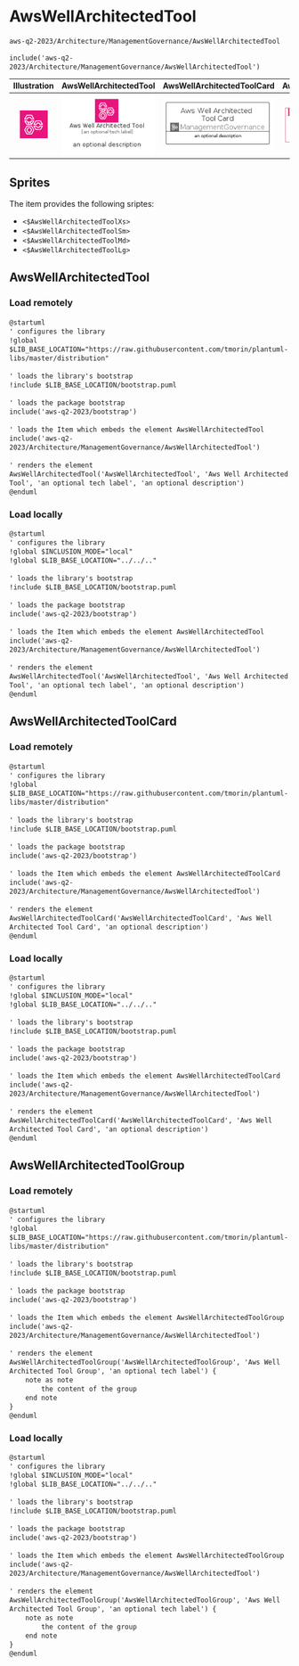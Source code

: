 # AwsWellArchitectedTool


```text
aws-q2-2023/Architecture/ManagementGovernance/AwsWellArchitectedTool
```

```text
include('aws-q2-2023/Architecture/ManagementGovernance/AwsWellArchitectedTool')
```



| Illustration | AwsWellArchitectedTool | AwsWellArchitectedToolCard | AwsWellArchitectedToolGroup |
| :---: | :---: | :---: | :---: |
| ![illustration for Illustration](../../../aws-q2-2023/Architecture/ManagementGovernance/AwsWellArchitectedTool.png) | ![illustration for AwsWellArchitectedTool](../../../aws-q2-2023/Architecture/ManagementGovernance/AwsWellArchitectedTool.Local.png) | ![illustration for AwsWellArchitectedToolCard](../../../aws-q2-2023/Architecture/ManagementGovernance/AwsWellArchitectedToolCard.Local.png) | ![illustration for AwsWellArchitectedToolGroup](../../../aws-q2-2023/Architecture/ManagementGovernance/AwsWellArchitectedToolGroup.Local.png) |



## Sprites
The item provides the following sriptes:

- `<$AwsWellArchitectedToolXs>`
- `<$AwsWellArchitectedToolSm>`
- `<$AwsWellArchitectedToolMd>`
- `<$AwsWellArchitectedToolLg>`





## AwsWellArchitectedTool

### Load remotely
```plantuml
@startuml
' configures the library
!global $LIB_BASE_LOCATION="https://raw.githubusercontent.com/tmorin/plantuml-libs/master/distribution"

' loads the library's bootstrap
!include $LIB_BASE_LOCATION/bootstrap.puml

' loads the package bootstrap
include('aws-q2-2023/bootstrap')

' loads the Item which embeds the element AwsWellArchitectedTool
include('aws-q2-2023/Architecture/ManagementGovernance/AwsWellArchitectedTool')

' renders the element
AwsWellArchitectedTool('AwsWellArchitectedTool', 'Aws Well Architected Tool', 'an optional tech label', 'an optional description')
@enduml
```

### Load locally
```plantuml
@startuml
' configures the library
!global $INCLUSION_MODE="local"
!global $LIB_BASE_LOCATION="../../.."

' loads the library's bootstrap
!include $LIB_BASE_LOCATION/bootstrap.puml

' loads the package bootstrap
include('aws-q2-2023/bootstrap')

' loads the Item which embeds the element AwsWellArchitectedTool
include('aws-q2-2023/Architecture/ManagementGovernance/AwsWellArchitectedTool')

' renders the element
AwsWellArchitectedTool('AwsWellArchitectedTool', 'Aws Well Architected Tool', 'an optional tech label', 'an optional description')
@enduml
```

## AwsWellArchitectedToolCard

### Load remotely
```plantuml
@startuml
' configures the library
!global $LIB_BASE_LOCATION="https://raw.githubusercontent.com/tmorin/plantuml-libs/master/distribution"

' loads the library's bootstrap
!include $LIB_BASE_LOCATION/bootstrap.puml

' loads the package bootstrap
include('aws-q2-2023/bootstrap')

' loads the Item which embeds the element AwsWellArchitectedToolCard
include('aws-q2-2023/Architecture/ManagementGovernance/AwsWellArchitectedTool')

' renders the element
AwsWellArchitectedToolCard('AwsWellArchitectedToolCard', 'Aws Well Architected Tool Card', 'an optional description')
@enduml
```

### Load locally
```plantuml
@startuml
' configures the library
!global $INCLUSION_MODE="local"
!global $LIB_BASE_LOCATION="../../.."

' loads the library's bootstrap
!include $LIB_BASE_LOCATION/bootstrap.puml

' loads the package bootstrap
include('aws-q2-2023/bootstrap')

' loads the Item which embeds the element AwsWellArchitectedToolCard
include('aws-q2-2023/Architecture/ManagementGovernance/AwsWellArchitectedTool')

' renders the element
AwsWellArchitectedToolCard('AwsWellArchitectedToolCard', 'Aws Well Architected Tool Card', 'an optional description')
@enduml
```

## AwsWellArchitectedToolGroup

### Load remotely
```plantuml
@startuml
' configures the library
!global $LIB_BASE_LOCATION="https://raw.githubusercontent.com/tmorin/plantuml-libs/master/distribution"

' loads the library's bootstrap
!include $LIB_BASE_LOCATION/bootstrap.puml

' loads the package bootstrap
include('aws-q2-2023/bootstrap')

' loads the Item which embeds the element AwsWellArchitectedToolGroup
include('aws-q2-2023/Architecture/ManagementGovernance/AwsWellArchitectedTool')

' renders the element
AwsWellArchitectedToolGroup('AwsWellArchitectedToolGroup', 'Aws Well Architected Tool Group', 'an optional tech label') {
    note as note
        the content of the group
    end note
}
@enduml
```

### Load locally
```plantuml
@startuml
' configures the library
!global $INCLUSION_MODE="local"
!global $LIB_BASE_LOCATION="../../.."

' loads the library's bootstrap
!include $LIB_BASE_LOCATION/bootstrap.puml

' loads the package bootstrap
include('aws-q2-2023/bootstrap')

' loads the Item which embeds the element AwsWellArchitectedToolGroup
include('aws-q2-2023/Architecture/ManagementGovernance/AwsWellArchitectedTool')

' renders the element
AwsWellArchitectedToolGroup('AwsWellArchitectedToolGroup', 'Aws Well Architected Tool Group', 'an optional tech label') {
    note as note
        the content of the group
    end note
}
@enduml
```

